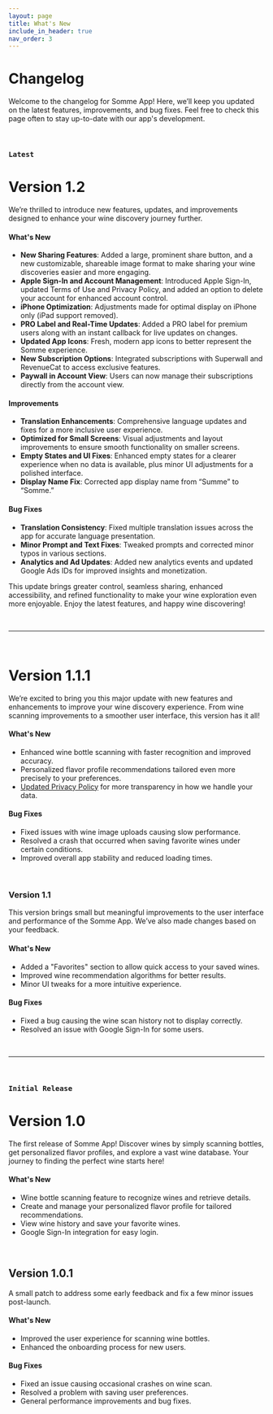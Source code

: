 ```yaml
---
layout: page
title: What's New
include_in_header: true
nav_order: 3
---
```


# Changelog
Welcome to the changelog for Somme App! Here, we’ll keep you updated on the latest features, improvements, and bug fixes. Feel free to check this page often to stay up-to-date with our app's development.

<br>

### `Latest`
# **Version 1.2**
We’re thrilled to introduce new features, updates, and improvements designed to enhance your wine discovery journey further.

#### What's New
- **New Sharing Features**: Added a large, prominent share button, and a new customizable, shareable image format to make sharing your wine discoveries easier and more engaging.
- **Apple Sign-In and Account Management**: Introduced Apple Sign-In, updated Terms of Use and Privacy Policy, and added an option to delete your account for enhanced account control.
- **iPhone Optimization**: Adjustments made for optimal display on iPhone only (iPad support removed).
- **PRO Label and Real-Time Updates**: Added a PRO label for premium users along with an instant callback for live updates on changes.
- **Updated App Icons**: Fresh, modern app icons to better represent the Somme experience.
- **New Subscription Options**: Integrated subscriptions with Superwall and RevenueCat to access exclusive features.
- **Paywall in Account View**: Users can now manage their subscriptions directly from the account view.

#### Improvements
- **Translation Enhancements**: Comprehensive language updates and fixes for a more inclusive user experience.
- **Optimized for Small Screens**: Visual adjustments and layout improvements to ensure smooth functionality on smaller screens.
- **Empty States and UI Fixes**: Enhanced empty states for a clearer experience when no data is available, plus minor UI adjustments for a polished interface.
- **Display Name Fix**: Corrected app display name from “Summe” to “Somme.”

#### Bug Fixes
- **Translation Consistency**: Fixed multiple translation issues across the app for accurate language presentation.
- **Minor Prompt and Text Fixes**: Tweaked prompts and corrected minor typos in various sections.
- **Analytics and Ad Updates**: Added new analytics events and updated Google Ads IDs for improved insights and monetization.


This update brings greater control, seamless sharing, enhanced accessibility, and refined functionality to make your wine exploration even more enjoyable. Enjoy the latest features, and happy wine discovering!

<br>

---
<br>

# **Version 1.1.1**
We’re excited to bring you this major update with new features and enhancements to improve your wine discovery experience. From wine scanning improvements to a smoother user interface, this version has it all!

#### What's New
- Enhanced wine bottle scanning with faster recognition and improved accuracy.
- Personalized flavor profile recommendations tailored even more precisely to your preferences.
- [Updated Privacy Policy](/privacypolicy) for more transparency in how we handle your data.

#### Bug Fixes
- Fixed issues with wine image uploads causing slow performance.
- Resolved a crash that occurred when saving favorite wines under certain conditions.
- Improved overall app stability and reduced loading times.

<br>

### **Version 1.1**
This version brings small but meaningful improvements to the user interface and performance of the Somme App. We’ve also made changes based on your feedback.

#### What's New
- Added a "Favorites" section to allow quick access to your saved wines.
- Improved wine recommendation algorithms for better results.
- Minor UI tweaks for a more intuitive experience.

#### Bug Fixes
- Fixed a bug causing the wine scan history not to display correctly.
- Resolved an issue with Google Sign-In for some users.

<br>

---
<br>

### `Initial Release`
# **Version 1.0**
The first release of Somme App! Discover wines by simply scanning bottles, get personalized flavor profiles, and explore a vast wine database. Your journey to finding the perfect wine starts here!

#### What's New
- Wine bottle scanning feature to recognize wines and retrieve details.
- Create and manage your personalized flavor profile for tailored recommendations.
- View wine history and save your favorite wines.
- Google Sign-In integration for easy login.

<br>

## **Version 1.0.1**
A small patch to address some early feedback and fix a few minor issues post-launch.

#### What's New
- Improved the user experience for scanning wine bottles.
- Enhanced the onboarding process for new users.
  
#### Bug Fixes
- Fixed an issue causing occasional crashes on wine scan.
- Resolved a problem with saving user preferences.
- General performance improvements and bug fixes.

<br>
